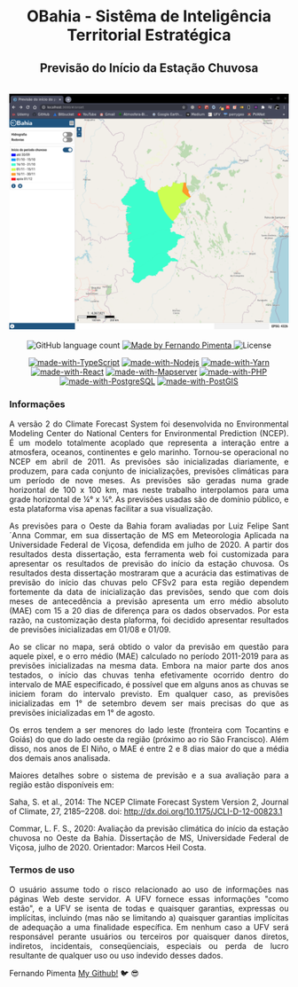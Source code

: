 <div align="center">
<h1>OBahia - Sistêma de Inteligência Territorial Estratégica</h1>
<h2>Previsão do Início da Estação Chuvosa</h2>
<br>
<img width="600" src="/assets/print.png" alt="OBahia - Análise de séries temporais">
<br>
<br>
</div>

<div align="center">
  <img alt="GitHub language count" src="https://img.shields.io/github/languages/count/pimentafm/obahia-temporal?color=blue&style=for-the-badge">

  <a href="https://github.com/pimentafm">
    <img alt="Made by Fernando Pimenta" src="https://img.shields.io/badge/made%20by-Fernando%20Pimenta-blue?style=for-the-badge">
  </a>

  <img alt="License" src="https://img.shields.io/badge/license-MIT-blue?style=for-the-badge">
</div>

<div align="center">

[![made-with-TypeScript](https://img.shields.io/badge/TypeScript-294E80?style=for-the-badge)](https://www.typescriptlang.org/)
[![made-with-Nodejs](https://img.shields.io/badge/Node-green?style=for-the-badge)](https://nodejs.org/)
[![made-with-Yarn](https://img.shields.io/badge/Yarn-2188b6?style=for-the-badge)](https://yarnpkg.com/)
[![made-with-React](https://img.shields.io/badge/React-61dafb?style=for-the-badge)](https://reactjs.org/)
[![made-with-Mapserver](https://img.shields.io/badge/mapserver-33a333?style=for-the-badge)](https://mapserver.org/)
[![made-with-PHP](https://img.shields.io/badge/Django-purple?style=for-the-badge)](https://www.php.net/)
[![made-with-PostgreSQL](https://img.shields.io/badge/PostgreSQL-33658f?style=for-the-badge)](https://www.postgresql.org/)
[![made-with-PostGIS](https://img.shields.io/badge/PostGIS-5a7a9f?style=for-the-badge)](https://postgis.net/)

</div>

### Informações
<div align="justify">
A versão 2 do Climate Forecast System foi desenvolvida no Environmental Modeling Center do National Centers for Environmental Prediction (NCEP). É um modelo totalmente acoplado que representa a interação entre a atmosfera, oceanos, continentes e gelo marinho. Tornou-se operacional no NCEP em abril de 2011. As previsões são inicializadas diariamente, e produzem, para cada conjunto de inicializações, previsões climáticas para um período de nove meses. As previsões são geradas numa grade horizontal de 100 x 100 km, mas neste trabalho interpolamos para uma grade horizontal de ¼° x ¼°. As previsões usadas são de domínio público, e esta plataforma visa apenas facilitar a sua visualização.

As previsões para o Oeste da Bahia foram avaliadas por Luiz Felipe Sant´Anna Commar, em sua dissertação de MS em Meteorologia Aplicada na Universidade Federal de Viçosa, defendida em julho de 2020. A partir dos resultados desta dissertação, esta ferramenta web foi customizada para apresentar os resultados de previsão do início da estação chuvosa. Os resultados desta dissertação mostraram que a acurácia das estimativas de previsão do início das chuvas pelo CFSv2 para esta região dependem fortemente da data de inicialização das previsões, sendo que com dois meses de antecedência a previsão apresenta um erro médio absoluto (MAE) com 15 a 20 dias de diferença para os dados observados. Por esta razão, na customização desta plaforma, foi decidido apresentar resultados de previsões inicializadas em 01/08 e 01/09.

Ao se clicar no mapa, será obtido o valor da previsão em questão para aquele pixel, e o erro médio (MAE) calculado no período 2011-2019 para as previsões inicializadas na mesma data. Embora na maior parte dos anos testados, o início das chuvas tenha efetivamente ocorrido dentro do intervalo de MAE especificado, é possível que em alguns anos as chuvas se iniciem foram do intervalo previsto. Em qualquer caso, as previsões inicializadas em 1° de setembro devem ser mais precisas do que as previsões inicializadas em 1° de agosto.

Os erros tendem a ser menores do lado leste (fronteira com Tocantins e Goiás) do que do lado oeste da região (próximo ao rio São Francisco). Além disso, nos anos de El Niño, o MAE é entre 2 e 8 dias maior do que a média dos demais anos analisada.

Maiores detalhes sobre o sistema de previsão e a sua avaliação para a região estão disponíveis em:

Saha, S. et al., 2014: The NCEP Climate Forecast System Version 2, Journal of Climate, 27, 2185–2208. doi: http://dx.doi.org/10.1175/JCLI-D-12-00823.1

Commar, L. F. S., 2020: Avaliação da previsão climática do início da estação chuvosa no Oeste da Bahia. Dissertação de MS, Universidade Federal de Viçosa, julho de 2020. Orientador: Marcos Heil Costa.
</div>

### Termos de uso
<div align="justify">
O usuário assume todo o risco relacionado ao uso de informações nas páginas Web deste servidor. A UFV fornece essas informações "como estão", e a UFV se isenta de todas e quaisquer garantias, expressas ou implícitas, incluindo (mas não se limitando a) quaisquer garantias implícitas de adequação a uma finalidade específica. Em nenhum caso a UFV será responsável perante usuários ou terceiros por quaisquer danos diretos, indiretos, incidentais, conseqüenciais, especiais ou perda de lucro resultante de qualquer uso ou uso indevido desses dados.
</div>

Fernando Pimenta [My Github!](https://github.com/pimentafm) :bird: :sunglasses:

